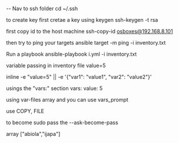 --
Nav to ssh folder
cd ~/.ssh

to create key
first cretae a key using keygen
ssh-keygen -t rsa

first copy id to the host machine
ssh-copy-id osboxes@192.168.8.101

then try to ping your targets
ansible target -m ping -i inventory.txt

Run a playbook
ansible-playbook i.yml -i inventory.txt

variable passing
in inventory file value=5

inline -e "value=5" || -e '{"var1": "value1", "var2": "value2"}'

usings the "vars:" section
vars:
value: 5

using var-files array
and you can use vars_prompt

use COPY, FILE

to become sudo
pass the --ask-become-pass

array ["abiola","ijapa"]
